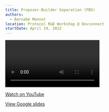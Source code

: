 ```yaml
---
title: Proposer-Builder Separation (PBS)
authors:
  - Barnabé Monnot
location: Protocol R&D Workshop @ Devconnect
startDate: April 19, 2022
---
```


<video src="https://youtu.be/Yy3zsX-CB0Q"></video>

[Watch on YouTube](https://youtu.be/Yy3zsX-CB0Q)

[View Google slides](https://docs.google.com/presentation/d/10-rDd99he_7_lHq0wqIRlPb29z5Lx9ZpUl1PKQq8JRU/edit?usp=sharing)
